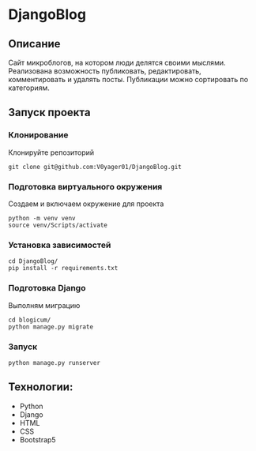 # DjangoBlog
## Описание
Сайт микроблогов, на котором люди делятся своими мыслями. Реализована возможность
публиковать, редактировать, комментировать и удалять посты. Публикации можно
сортировать по категориям.

## Запуск проекта
### Клонирование
Клонируйте репозиторий
```
git clone git@github.com:V0yager01/DjangoBlog.git
```
### Подготовка виртуального окружения
Создаем и включаем окружение для проекта
```
python -m venv venv
source venv/Scripts/activate
```
### Установка зависимостей
```
cd DjangoBlog/
pip install -r requirements.txt
```
### Подготовка Django
Выполням миграцию
```
cd blogicum/
python manage.py migrate
```
### Запуск
```
python manage.py runserver
```

## Технологии:
* Python
* Django
* HTML
* CSS
* Bootstrap5